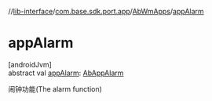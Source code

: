 //[lib-interface](../../../index.md)/[com.base.sdk.port.app](../index.md)/[AbWmApps](index.md)/[appAlarm](app-alarm.md)

# appAlarm

[androidJvm]\
abstract val [appAlarm](app-alarm.md): [AbAppAlarm](../-ab-app-alarm/index.md)

闹钟功能(The alarm function)
